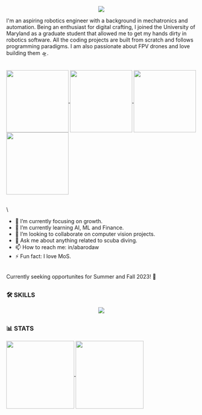 <!--
<a href="https://github.com/aaqibsb">
  <img width=1080 align="center" src="https://github.com/aaqibsb/aaqibsb/blob/main/GIFS/gif101.gif" />
</a>

<br/><br/>
-->
<p align="center">
  <a href="https://git.io/typing-svg"><img src="https://readme-typing-svg.demolab.com/?font=Courier&pause=10000&vCenter=true&width=500&lines=>Hello+World!+This+is+Aaqib+Barodawala!"/></a>
</p>

I'm an aspiring robotics engineer with a background in mechatronics and automation. Being an enthusiast for digital crafting, I joined the University of Maryland as a graduate student that allowed me to get my hands dirty in robotics software. All the coding projects are built from scratch and follows programming paradigms. I am also passionate about FPV drones and love building them :flying_saucer:.

<br/>
<a href="https://github.com/aaqibsb">
  <img height=165 align="center" src="https://github.com/aaqibsb/aaqibsb/blob/main/GIFS/gif1.gif" />
</a>
<a href="https://github.com/aaqibsb">
  <img height=165 align="center" src="https://github.com/aaqibsb/aaqibsb/blob/main/GIFS/gif2.gif" />
</a>
<a href="https://github.com/aaqibsb">
  <img height=165 align="center" src="https://github.com/aaqibsb/aaqibsb/blob/main/GIFS/gif3.gif" />
</a>
<a href="https://github.com/aaqibsb">
  <img height=165 align="center" src="https://github.com/aaqibsb/aaqibsb/blob/main/GIFS/gif4.gif" />
</a>

<br/>\

- 🔭 I’m currently focusing on growth.
- 🌱 I’m currently learning AI, ML and Finance.
- 👯 I’m looking to collaborate on computer vision projects.
- 💬 Ask me about anything related to scuba diving.
- 📫 How to reach me: in/abarodaw
- ⚡ Fun fact: I love MoS.



\
Currently seeking opportunites for Summer and Fall 2023! 
:robot:

##
### :hammer_and_wrench: SKILLS 
<p align="center">
  <a href="https://skillicons.dev">
    <img src="https://skillicons.dev/icons?i=linux,bash,html,arduino,raspberrypi,ros,cpp,py,vscode,github,docker,autocad,latex" />
  </a>
</p>

##
### :bar_chart: STATS
<a href="https://github.com/aaqibsb">
  <img height=180 align="center" src="https://github-readme-stats.vercel.app/api/top-langs/?username=aaqibsb&layout=compact&theme=tokyonight" />
</a>
<a href="https://github.com/anuraghazra/convoychat">
  <img height=180 align="center" src="https://github-readme-activity-graph.vercel.app/graph?username=aaqibsb&theme=tokyo-night" />
</a>

